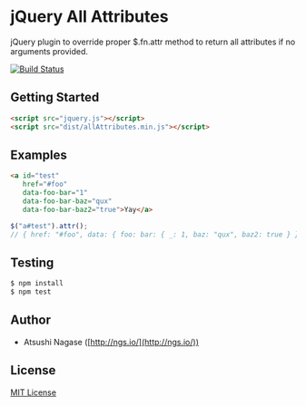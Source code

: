 # jQuery All Attributes

jQuery plugin to override proper $.fn.attr method to return all attributes if no arguments provided.

[![Build Status](https://travis-ci.org/ngs/jquery-allAttributes.png?branch=master)](https://travis-ci.org/ngs/jquery-allAttributes)

## Getting Started
```html
<script src="jquery.js"></script>
<script src="dist/allAttributes.min.js"></script>
```

## Examples
```html
<a id="test"
   href="#foo"
   data-foo-bar="1"
   data-foo-bar-baz="qux"
   data-foo-bar-baz2="true">Yay</a>
```

```javascript
$("a#test").attr();
// { href: "#foo", data: { foo: bar: { _: 1, baz: "qux", baz2: true } } }
```

## Testing
```bash
$ npm install
$ npm test
```

## Author

* Atsushi Nagase ([http://ngs.io/](http://ngs.io/))

## License
[MIT License](http://en.wikipedia.org/wiki/MIT_License)
